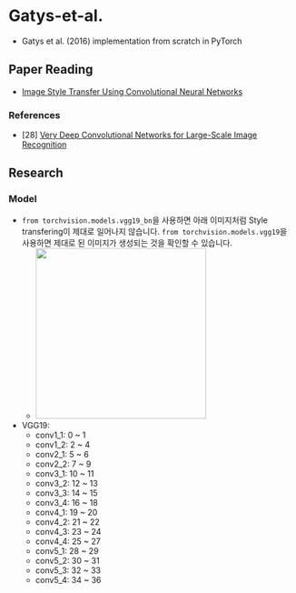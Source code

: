 # Gatys-et-al.
- Gatys et al. (2016) implementation from scratch in PyTorch
## Paper Reading
- [Image Style Transfer Using Convolutional Neural Networks](https://github.com/KimRass/Gatys-et-al./blob/main/image_style_transfer_using_convolutional_neural_networks.pdf)
### References
- [28] [Very Deep Convolutional Networks for Large-Scale Image Recognition](https://arxiv.org/pdf/1409.1556.pdf)
## Research
### Model
- `from torchvision.models.vgg19_bn`을 사용하면 아래 이미지처럼 Style transfering이 제대로 일어나지 않습니다. `from torchvision.models.vgg19`을 사용하면 제대로 된 이미지가 생성되는 것을 확인할 수 있습니다.
    - <img src="https://github.com/KimRass/Gatys-et-al./assets/67457712/b6141441-89b7-4878-b058-c112c96af038" width="300">
- VGG19:
    - conv1_1: 0 ~ 1
    - conv1_2: 2 ~ 4
    - conv2_1: 5 ~ 6
    - conv2_2: 7 ~ 9
    - conv3_1: 10 ~ 11
    - conv3_2: 12 ~ 13
    - conv3_3: 14 ~ 15
    - conv3_4: 16 ~ 18
    - conv4_1: 19 ~ 20
    - conv4_2: 21 ~ 22
    - conv4_3: 23 ~ 24
    - conv4_4: 25 ~ 27
    - conv5_1: 28 ~ 29
    - conv5_2: 30 ~ 31
    - conv5_3: 32 ~ 33
    - conv5_4: 34 ~ 36

<!-- 
# Implementation from Scratch
## Samples (0.002)
- Content image
    - <img src="https://github.com/KimRass/image_style_transfer_from_scratch/assets/67457712/637040bd-b7c5-47e4-830d-deffa96454cc" width="600">
- Style image
    - <img src="https://github.com/KimRass/image_style_transfer_from_scratch/assets/67457712/dd398f2b-5215-4607-92af-bb6056f93041" width="600">
- Generated image
    - <img src="https://github.com/KimRass/image_style_transfer_from_scratch/assets/67457712/d28e7c7a-e02f-4907-aa2b-b11d0932b9d2" width="600"> -->
